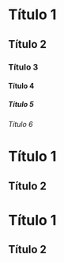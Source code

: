 # Título 1

## Título 2

### Título 3

#### Título 4

##### Título 5

###### Título 6

Título 1
========
Título 2
--------
# Título 1 #

## Título 2 ##

